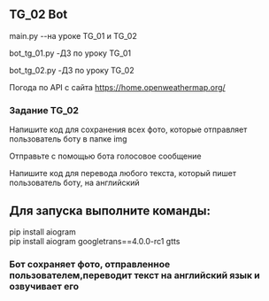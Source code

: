 ## TG_02 Bot
 
main.py --на уроке TG_01 и TG_02

bot_tg_01.py -ДЗ по уроку TG_01

bot_tg_02.py -ДЗ по уроку TG_02

Погода по API с сайта https://home.openweathermap.org/

### Задание TG_02

Напишите код для сохранения всех фото, которые отправляет пользователь боту в папке img

Отправьте с помощью бота голосовое сообщение

Напишите код для перевода любого текста, который пишет пользователь боту, на английский 
## Для запуска выполните команды:
pip install aiogram  
pip install aiogram googletrans==4.0.0-rc1 gtts

### Бот сохраняет фото, отправленное пользователем,переводит текст на английский язык и озвучивает его

